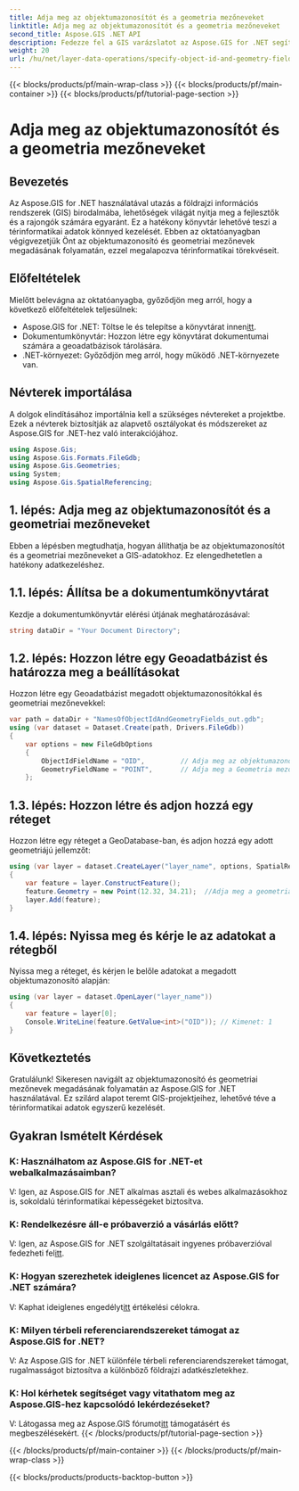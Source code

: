 ```yaml
---
title: Adja meg az objektumazonosítót és a geometria mezőneveket
linktitle: Adja meg az objektumazonosítót és a geometria mezőneveket
second_title: Aspose.GIS .NET API
description: Fedezze fel a GIS varázslatot az Aspose.GIS for .NET segítségével! A térinformatikai adatok könnyed kezelése. Töltse le most, és engedje szabadjára a térbeli intelligencia erejét.
weight: 20
url: /hu/net/layer-data-operations/specify-object-id-and-geometry-field-names/
---
```


{{< blocks/products/pf/main-wrap-class >}}
{{< blocks/products/pf/main-container >}}
{{< blocks/products/pf/tutorial-page-section >}}

# Adja meg az objektumazonosítót és a geometria mezőneveket

## Bevezetés
Az Aspose.GIS for .NET használatával utazás a földrajzi információs rendszerek (GIS) birodalmába, lehetőségek világát nyitja meg a fejlesztők és a rajongók számára egyaránt. Ez a hatékony könyvtár lehetővé teszi a térinformatikai adatok könnyed kezelését. Ebben az oktatóanyagban végigvezetjük Önt az objektumazonosító és geometriai mezőnevek megadásának folyamatán, ezzel megalapozva térinformatikai törekvéseit.
## Előfeltételek
Mielőtt belevágna az oktatóanyagba, győződjön meg arról, hogy a következő előfeltételek teljesülnek:
-  Aspose.GIS for .NET: Töltse le és telepítse a könyvtárat innen[itt](https://releases.aspose.com/gis/net/).
- Dokumentumkönyvtár: Hozzon létre egy könyvtárat dokumentumai számára a geoadatbázisok tárolására.
- .NET-környezet: Győződjön meg arról, hogy működő .NET-környezete van.
## Névterek importálása
A dolgok elindításához importálnia kell a szükséges névtereket a projektbe. Ezek a névterek biztosítják az alapvető osztályokat és módszereket az Aspose.GIS for .NET-hez való interakciójához.
```csharp
using Aspose.Gis;
using Aspose.Gis.Formats.FileGdb;
using Aspose.Gis.Geometries;
using System;
using Aspose.Gis.SpatialReferencing;
```
## 1. lépés: Adja meg az objektumazonosítót és a geometriai mezőneveket
Ebben a lépésben megtudhatja, hogyan állíthatja be az objektumazonosítót és a geometriai mezőneveket a GIS-adatokhoz. Ez elengedhetetlen a hatékony adatkezeléshez.
## 1.1. lépés: Állítsa be a dokumentumkönyvtárat
Kezdje a dokumentumkönyvtár elérési útjának meghatározásával:
```csharp
string dataDir = "Your Document Directory";
```
## 1.2. lépés: Hozzon létre egy Geoadatbázist és határozza meg a beállításokat
Hozzon létre egy Geoadatbázist megadott objektumazonosítókkal és geometriai mezőnevekkel:
```csharp
var path = dataDir + "NamesOfObjectIdAndGeometryFields_out.gdb";
using (var dataset = Dataset.Create(path, Drivers.FileGdb))
{
    var options = new FileGdbOptions
    {
        ObjectIdFieldName = "OID",         // Adja meg az objektumazonosító mező nevét
        GeometryFieldName = "POINT",       // Adja meg a Geometria mező nevét
    };
```
## 1.3. lépés: Hozzon létre és adjon hozzá egy réteget
Hozzon létre egy réteget a GeoDatabase-ban, és adjon hozzá egy adott geometriájú jellemzőt:
```csharp
using (var layer = dataset.CreateLayer("layer_name", options, SpatialReferenceSystem.Wgs84))
{
    var feature = layer.ConstructFeature();
    feature.Geometry = new Point(12.32, 34.21);  //Adja meg a geometriát (ebben az esetben egy pontot)
    layer.Add(feature);
}
```
## 1.4. lépés: Nyissa meg és kérje le az adatokat a rétegből
Nyissa meg a réteget, és kérjen le belőle adatokat a megadott objektumazonosító alapján:
```csharp
using (var layer = dataset.OpenLayer("layer_name"))
{
    var feature = layer[0];
    Console.WriteLine(feature.GetValue<int>("OID")); // Kimenet: 1
}
```
## Következtetés
Gratulálunk! Sikeresen navigált az objektumazonosító és geometriai mezőnevek megadásának folyamatán az Aspose.GIS for .NET használatával. Ez szilárd alapot teremt GIS-projektjeihez, lehetővé téve a térinformatikai adatok egyszerű kezelését.
## Gyakran Ismételt Kérdések
### K: Használhatom az Aspose.GIS for .NET-et webalkalmazásaimban?
V: Igen, az Aspose.GIS for .NET alkalmas asztali és webes alkalmazásokhoz is, sokoldalú térinformatikai képességeket biztosítva.
### K: Rendelkezésre áll-e próbaverzió a vásárlás előtt?
 V: Igen, az Aspose.GIS for .NET szolgáltatásait ingyenes próbaverzióval fedezheti fel[itt](https://releases.aspose.com/).
### K: Hogyan szerezhetek ideiglenes licencet az Aspose.GIS for .NET számára?
 V: Kaphat ideiglenes engedélyt[itt](https://purchase.aspose.com/temporary-license/) értékelési célokra.
### K: Milyen térbeli referenciarendszereket támogat az Aspose.GIS for .NET?
V: Az Aspose.GIS for .NET különféle térbeli referenciarendszereket támogat, rugalmasságot biztosítva a különböző földrajzi adatkészletekhez.
### K: Hol kérhetek segítséget vagy vitathatom meg az Aspose.GIS-hez kapcsolódó lekérdezéseket?
 V: Látogassa meg az Aspose.GIS fórumot[itt](https://forum.aspose.com/c/gis/33) támogatásért és megbeszélésekért.
{{< /blocks/products/pf/tutorial-page-section >}}

{{< /blocks/products/pf/main-container >}}
{{< /blocks/products/pf/main-wrap-class >}}

{{< blocks/products/products-backtop-button >}}
